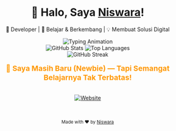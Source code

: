 <!-- README.md -->

<div align="center">
  <h1>👋 Halo, Saya <strong><a href="https://github.com/Nizwara">Niswara</a></strong>!</h1>
  <p>🚀 Developer | 🌱 Belajar & Berkembang | 💡 Membuat Solusi Digital</p>
  
  <img src="https://readme-typing-svg.demolab.com?font=Fira+Code&weight=600&size=35&duration=4000&pause=1000&color=00FF88&center=true&vCenter=true&width=800&height=70&lines=Selamat+Datang+di+Profil+Saya;Belajar+Setiap+Hari;Berkontribusi+untuk+Komunitas" alt="Typing Animation" />

  <br>

  <!-- GitHub Stats -->
  <img src="https://github-readme-stats.vercel.app/api?username=Nizwara&show_icons=true&theme=radical&hide_border=false&count_private=true&include_all_commits=true" alt="GitHub Stats" />
  
  <img src="https://github-readme-stats.vercel.app/api/top-langs/?username=Nizwara&layout=compact&theme=radical&hide_border=false&langs_count=8" alt="Top Languages" />

  <br>

  <!-- GitHub Streak -->
  <img src="https://github-readme-streak-stats.herokuapp.com/?user=Nizwara&theme=radical&hide_border=false" alt="GitHub Streak" />

  <br>

  <!-- NEW: Newbie Badge / Tagline -->
  <p style="font-size: 1.2rem; color: #ff9800; font-weight: bold; margin: 1rem 0;">
    👶 Saya Masih Baru (Newbie) — Tapi Semangat Belajarnya Tak Terbatas!
  </p>

  <br>

  <!-- Website Link -->
  <a href="https://nizwara.biz.id" target="_blank">
    <img src="https://img.shields.io/badge/Website-nizwara.biz.id-FF5722?style=for-the-badge&logo=google-chrome&logoColor=white" alt="Website" />
  </a>

  <br><br>
  <sub>Made with ❤️ by <a href="https://github.com/Nizwara">Niswara</a></sub>
</div>

